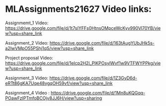 # MLAssignments21627 Video links:

Assignmemt_1 Video: https://drive.google.com/file/d/1t7sIYFFs0HtnsOMpceWcKyv990Vl70YB/view?usp=share_link

Assignment_2 Video: https://drive.google.com/file/d/163tAugYUbJHk5s-a2lwVMpO55PShj1qS/view?usp=share_link

Project proposal Video: https://drive.google.com/file/d/1eIcp2H2l_PlKPOsylWvf1w9VTFWYPPkg/view?usp=share_link

Assignment_3 Video: https://drive.google.com/file/d/1Z3GyD6d-eRTt86gKA7Uqe48vgqOH59vf/view?usp=share_link

Assignment_4 Video : https://drive.google.com/file/d/1Mn8uKQGqq-POawFzIPTmfoBCOjv8JJ6H/view?usp=sharing

